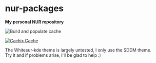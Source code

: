 # nur-packages

**My personal [NUR](https://github.com/nix-community/NUR) repository**

![Build and populate cache](https://github.com/LuisChDev/nur-packages/workflows/Build%20and%20populate%20cache/badge.svg)

[![Cachix Cache](https://img.shields.io/badge/cachix-luischdev-blue.svg)](https://luischdev.cachix.org)

The Whitesur-kde theme is largely untested, I only use the SDDM theme. Try it
and if problems arise, I'll be glad to help :)

